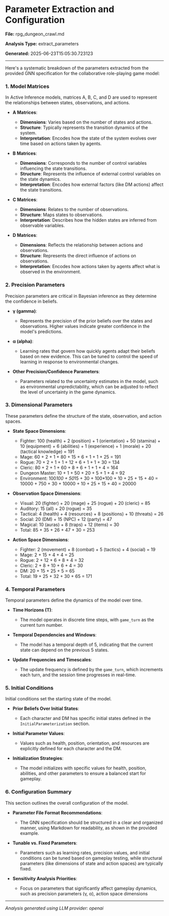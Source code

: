 # Parameter Extraction and Configuration

**File:** rpg_dungeon_crawl.md

**Analysis Type:** extract_parameters

**Generated:** 2025-06-23T15:05:30.723123

---

Here's a systematic breakdown of the parameters extracted from the provided GNN specification for the collaborative role-playing game model:

### 1. Model Matrices
In Active Inference models, matrices A, B, C, and D are used to represent the relationships between states, observations, and actions.

- **A Matrices**:
  - **Dimensions**: Varies based on the number of states and actions.
  - **Structure**: Typically represents the transition dynamics of the system.
  - **Interpretation**: Encodes how the state of the system evolves over time based on actions taken by agents.

- **B Matrices**:
  - **Dimensions**: Corresponds to the number of control variables influencing the state transitions.
  - **Structure**: Represents the influence of external control variables on the state dynamics.
  - **Interpretation**: Encodes how external factors (like DM actions) affect the state transitions.

- **C Matrices**:
  - **Dimensions**: Relates to the number of observations.
  - **Structure**: Maps states to observations.
  - **Interpretation**: Describes how the hidden states are inferred from observable variables.

- **D Matrices**:
  - **Dimensions**: Reflects the relationship between actions and observations.
  - **Structure**: Represents the direct influence of actions on observations.
  - **Interpretation**: Encodes how actions taken by agents affect what is observed in the environment.

### 2. Precision Parameters
Precision parameters are critical in Bayesian inference as they determine the confidence in beliefs.

- **γ (gamma)**: 
  - Represents the precision of the prior beliefs over the states and observations. Higher values indicate greater confidence in the model's predictions.

- **α (alpha)**:
  - Learning rates that govern how quickly agents adapt their beliefs based on new evidence. This can be tuned to control the speed of learning in response to environmental changes.

- **Other Precision/Confidence Parameters**:
  - Parameters related to the uncertainty estimates in the model, such as environmental unpredictability, which can be adjusted to reflect the level of uncertainty in the game dynamics.

### 3. Dimensional Parameters
These parameters define the structure of the state, observation, and action spaces.

- **State Space Dimensions**:
  - Fighter: 100 (health) + 2 (position) + 1 (orientation) + 50 (stamina) + 10 (equipment) + 6 (abilities) + 1 (experience) + 1 (morale) + 20 (tactical knowledge) = 191
  - Mage: 60 + 2 + 1 + 80 + 15 + 6 + 1 + 1 + 25 = 191
  - Rogue: 70 + 2 + 1 + 1 + 12 + 6 + 1 + 1 + 30 = 134
  - Cleric: 80 + 2 + 1 + 60 + 8 + 6 + 1 + 1 + 4 = 164
  - Dungeon Master: 10 + 1 + 50 + 20 + 5 + 1 + 4 = 92
  - Environment: 100*100 + 50*15 + 30 + 100*100 + 10 + 25 + 15 + 40 = 10000 + 750 + 30 + 10000 + 10 + 25 + 15 + 40 = 20000

- **Observation Space Dimensions**:
  - Visual: 20 (fighter) + 20 (mage) + 25 (rogue) + 20 (cleric) = 85
  - Auditory: 15 (all) + 20 (rogue) = 35
  - Tactical: 4 (health) + 4 (resources) + 8 (positions) + 10 (threats) = 26
  - Social: 20 (DM) + 15 (NPC) + 12 (party) = 47
  - Magical: 10 (auras) + 8 (traps) + 12 (items) = 30
  - Total: 85 + 35 + 26 + 47 + 30 = 253

- **Action Space Dimensions**:
  - Fighter: 2 (movement) + 8 (combat) + 5 (tactics) + 4 (social) = 19
  - Mage: 2 + 15 + 4 + 4 = 25
  - Rogue: 2 + 12 + 6 + 8 + 4 = 32
  - Cleric: 2 + 8 + 10 + 6 + 4 = 30
  - DM: 20 + 15 + 25 + 5 = 65
  - Total: 19 + 25 + 32 + 30 + 65 = 171

### 4. Temporal Parameters
Temporal parameters define the dynamics of the model over time.

- **Time Horizons (T)**:
  - The model operates in discrete time steps, with `game_turn` as the current turn number.

- **Temporal Dependencies and Windows**:
  - The model has a temporal depth of 5, indicating that the current state can depend on the previous 5 states.

- **Update Frequencies and Timescales**:
  - The update frequency is defined by the `game_turn`, which increments each turn, and the session time progresses in real-time.

### 5. Initial Conditions
Initial conditions set the starting state of the model.

- **Prior Beliefs Over Initial States**:
  - Each character and DM has specific initial states defined in the `InitialParameterization` section.

- **Initial Parameter Values**:
  - Values such as health, position, orientation, and resources are explicitly defined for each character and the DM.

- **Initialization Strategies**:
  - The model initializes with specific values for health, position, abilities, and other parameters to ensure a balanced start for gameplay.

### 6. Configuration Summary
This section outlines the overall configuration of the model.

- **Parameter File Format Recommendations**:
  - The GNN specification should be structured in a clear and organized manner, using Markdown for readability, as shown in the provided example.

- **Tunable vs. Fixed Parameters**:
  - Parameters such as learning rates, precision values, and initial conditions can be tuned based on gameplay testing, while structural parameters (like dimensions of state and action spaces) are typically fixed.

- **Sensitivity Analysis Priorities**:
  - Focus on parameters that significantly affect gameplay dynamics, such as precision parameters (γ, α), action space dimensions

---

*Analysis generated using LLM provider: openai*
